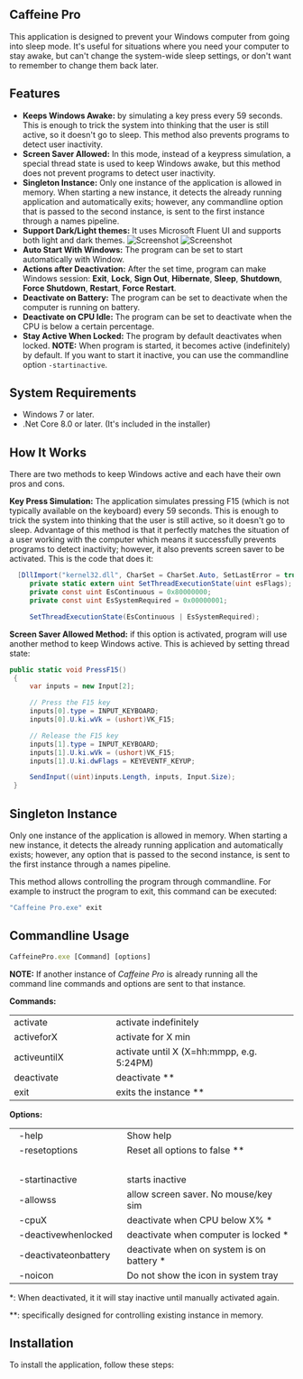 ## Caffeine Pro

This application is designed to prevent your Windows computer from going into sleep mode. It's useful for situations where you need your computer to stay awake, but can't change the system-wide sleep settings, or don't want to remember to change them back later.

## Features

- **Keeps Windows Awake:** by simulating a key press every 59 seconds. This is enough to trick the system into thinking that the user is still active, so it doesn't go to sleep. This method also prevents programs to detect user inactivity.
- **Screen Saver Allowed:** In this mode, instead of a keypress simulation, a special thread state is used to keep Windows awake, but this method does not prevent programs to detect user inactivity.
- **Singleton Instance:** Only one instance of the application is allowed in memory. When starting a new instance, it detects the already running application and automatically exits; however, any commandline option that is passed to the second instance, is sent to the first instance through a names pipeline.
- **Support Dark/Light themes:** It uses Microsoft Fluent UI and supports both light and dark themes.
![Screenshot](https://lotrasoft.com/wp-content/uploads/2024/03/Screenshot-2024-03-15-084955.png "Screen Shot")
![Screenshot](https://lotrasoft.com/wp-content/uploads/2024/03/Screenshot-2024-03-15-085027.png "Screen Shot")
- **Auto Start With Windows:** The program can be set to start automatically with Window.
- **Actions after Deactivation:** After the set time, program can make Windows session: 
    **Exit**, **Lock**, **Sign Out**, **Hibernate**, **Sleep**, **Shutdown**, **Force Shutdown**, **Restart**, **Force Restart**. 
- **Deactivate on Battery:** The program can be set to deactivate when the computer is running on battery.
- **Deactivate on CPU Idle:** The program can be set to deactivate when the CPU is below a certain percentage.
- **Stay Active When Locked:** The program by default deactivates when locked.
**NOTE:** When program is started, it becomes active (indefinitely) by default. If you want to start it inactive, you can use the commandline option `-startinactive`.

## System Requirements

- Windows 7 or later.
- .Net Core 8.0 or later. (It's included in the installer)

## How It Works

There are two methods to keep Windows active and each have their own pros and cons.

**Key Press Simulation:** The application simulates pressing F15 (which is not typically available on the keyboard) every 59 seconds. This is enough to trick the system into thinking that the user is still active, so it doesn't go to sleep. Advantage of this method is that it perfectly matches the situation of a user working with the computer which means it successfully prevents programs to detect inactivity; however, it also prevents screen saver to be activated. This is the code that does it:

```cs
  [DllImport("kernel32.dll", CharSet = CharSet.Auto, SetLastError = true)]
     private static extern uint SetThreadExecutionState(uint esFlags);
     private const uint EsContinuous = 0x80000000;
     private const uint EsSystemRequired = 0x00000001;

     SetThreadExecutionState(EsContinuous | EsSystemRequired);
```

**Screen Saver Allowed Method:** if this option is activated, program will use another method to keep Windows active. This is achieved by setting thread state:

```cs
public static void PressF15()
 {
     var inputs = new Input[2];

     // Press the F15 key
     inputs[0].type = INPUT_KEYBOARD;
     inputs[0].U.ki.wVk = (ushort)VK_F15;

     // Release the F15 key
     inputs[1].type = INPUT_KEYBOARD;
     inputs[1].U.ki.wVk = (ushort)VK_F15;
     inputs[1].U.ki.dwFlags = KEYEVENTF_KEYUP;

     SendInput((uint)inputs.Length, inputs, Input.Size);
 }
```

## Singleton Instance

Only one instance of the application is allowed in memory. When starting a new instance, it detects the already running application and automatically exists; however, any option that is passed to the second instance, is sent to the first instance through a names pipeline.

This method allows controlling the program through commandline. For example to instruct the program to exit, this command can be executed:

```typescript
"Caffeine Pro.exe" exit
```

## Commandline Usage

```typescript
CaffeinePro.exe [Command] [options]
```

**NOTE:** If another instance of _Caffeine Pro_ is already running all the command line commands and options are sent to that instance.

**Commands:**

<table><tbody><tr><td style="width:200px">activate</td><td style="width:400px">activate indefinitely</td></tr><tr><td>activeforX</td><td>activate for X min</td></tr><tr><td>activeuntilX</td><td>activate until X (X=hh:mmpp, e.g. 5:24PM)</td></tr><tr><td>deactivate</td><td>deactivate **</td></tr><tr><td>exit</td><td>exits the instance **</td></tr></tbody></table>

**Options:**

<table><tbody><tr><td style="width:200px">&nbsp; -help</td><td style="width:400px">Show help</td></tr><tr><td>&nbsp; -resetoptions</td><td>Reset all options to false **</td></tr><tr><td>&nbsp;</td><td>&nbsp;</td></tr><tr><td>&nbsp; -startinactive</td><td>starts inactive</td></tr><tr><td>&nbsp; -allowss</td><td>allow screen saver. No mouse/key sim</td></tr><tr><td>&nbsp; -cpuX</td><td>deactivate when CPU below X% *</td></tr><tr><td>&nbsp; -deactivewhenlocked</td><td>deactivate when computer is locked *</td></tr><tr><td>&nbsp; -deactivateonbattery</td><td>deactivate when on system is on battery *</td></tr><tr><td>&nbsp; -noicon</td><td>Do not show the icon in system tray</td></tr></tbody></table>

\*: When deactivated, it it will stay inactive until manually activated again.

\*\*: specifically designed for controlling existing instance in memory.

## Installation

To install the application, follow these steps: